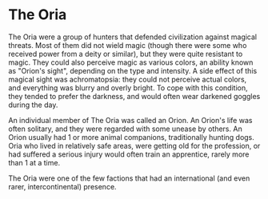 # The Oria

<meta property="og:description" content="The Oria were a group of hunters that defended civilization against magical threats.">

The Oria were a group of hunters that defended civilization against magical threats. Most of them did not wield magic (though there were some who received power from a deity or similar), but they were quite resistant to magic. They could also perceive magic as various colors, an ability known as "Orion's sight", depending on the type and intensity. A side effect of this magical sight was achromatopsia: they could not perceive actual colors, and everything was blurry and overly bright. To cope with this condition, they tended to prefer the darkness, and would often wear darkened goggles during the day.

An individual member of The Oria was called an Orion. An Orion's life was often solitary, and they were regarded with some unease by others. An Orion usually had 1 or more animal companions, traditionally hunting dogs. Oria who lived in relatively safe areas, were getting old for the profession, or had suffered a serious injury would often train an apprentice, rarely more than 1 at a time.

The Oria were one of the few factions that had an international (and even rarer, intercontinental) presence.